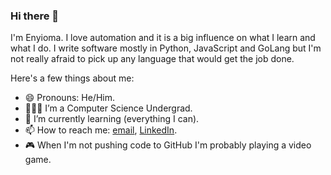 ### Hi there 👋

I'm Enyioma. I love automation and it is a big influence on what I learn and what I do. I write software mostly in Python, JavaScript and GoLang but I'm not really afraid to pick up any language that would get the job done. 

Here's a few things about me:
- 😄 Pronouns: He/Him.
- 🧑🏾‍🎓 I’m a Computer Science Undergrad.
- 🌱 I’m currently learning (everything I can).
- 📫 How to reach me: [email](mailto:o.enyioma@gmail.com), [LinkedIn](https://www.linkedin.com/in/oluwafenyi).
- 🎮 When I'm not pushing code to GitHub I'm probably playing a video game.
